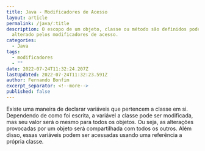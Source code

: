 ```yaml
---
title: Java - Modificadores de Acesso
layout: article
permalink: /java/:title
description: O escopo de um objeto, classe ou método são definidos pode ser
  alterado pelos modificadores de acesso.
categories:
  - Java
tags:
  - modificadores
  - ""
date: 2022-07-24T11:32:24.207Z
lastUpdated: 2022-07-24T11:32:23.591Z
author: Fernando Bonfim
excerpt_separator: <!--more-->
published: false
---
```

Existe uma maneira de declarar variáveis que pertencem a classe em si. Dependendo de como foi escrita, a variável a classe pode ser modificada, mas seu valor será o mesmo para todos os objetos. Ou seja, as alterações provocadas por um objeto será compartilhada com todos os outros. Além disso, essas variáveis podem ser acessadas usando uma referência a própria classe.
